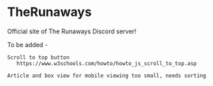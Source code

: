 # TheRunaways
Official site of The Runaways Discord server!



To be added - 
        
    Scroll to top button
       https://www.w3schools.com/howto/howto_js_scroll_to_top.asp
    
    Article and box view for mobile viewing too small, needs sorting   
